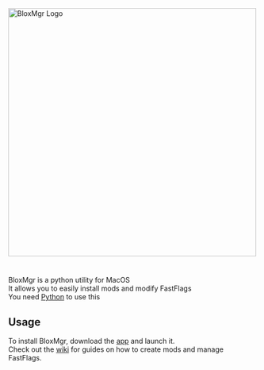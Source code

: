 <img src="https://github.com/sdhEvelyn/BloxMgr/assets/143989797/141e7f4c-4db3-4ec6-9a5e-a609ae8ffd57" alt="BloxMgr Logo" width="500"/>

# 

BloxMgr is a python utility for MacOS\
It allows you to easily install mods and modify FastFlags\
You need [Python](https://www.python.org/downloads/) to use this

## Usage

To install BloxMgr, download the [app](https://github.com/sdhEmily/BloxMgr/releases/tag/app) and launch it.
\
Check out the [wiki](https://github.com/sdhEmily/BloxMgr/wiki) for guides on how to create mods and manage FastFlags.
